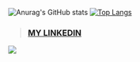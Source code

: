 <!--## Hi there 👋


**jennifervercezes/jennifervercezes** is a ✨ _special_ ✨ repository because its `README.md` (this file) appears on your GitHub profile.

Here are some ideas to get you started:

- 🔭 I’m currently working on ...
- 🌱 I’m currently learning ...
- 👯 I’m looking to collaborate on ...
- 🤔 I’m looking for help with ...
- 💬 Ask me about ...
- 📫 How to reach me: ...
- 😄 Pronouns: ...
- ⚡ Fun fact: ...
-->

![Anurag's GitHub stats](https://github-readme-stats.vercel.app/api?username=jennifervercezes&show_icons=true&include_all_commits=true&hide=contribs,prs&rank_icon=github&theme=dracula)
 [![Top Langs](https://github-readme-stats.vercel.app/api/top-langs/?username=jennifervercezes&layout=compact&theme=dracula)](https://github.com/anuraghazra/github-readme-stats)

> ###  [MY LINKEDIN](https://www.linkedin.com/in/jennifervercezes/)
![](https://media.licdn.com/dms/image/v2/D5616AQEKlvGFDuwviA/profile-displaybackgroundimage-shrink_350_1400/profile-displaybackgroundimage-shrink_350_1400/0/1738389633841?e=1750896000&v=beta&t=VBHtmlG3XC5H9A-7DK1RrnuirvFFdurESW2IWR6ZmmM)
